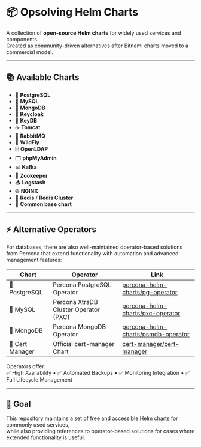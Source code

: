 # 📦 Opsolving Helm Charts

A collection of **open-source Helm charts** for widely used services and components.  
Created as community-driven alternatives after Bitnami charts moved to a commercial model.

---

## 📚 Available Charts

- 🐘 **PostgreSQL**
- 🐬 **MySQL**
- 🍃 **MongoDB**
- 🦄 **Keycloak**
- 🔑 **KeyDB**
- ☕ **Tomcat**
- 🐇 **RabbitMQ**
- 🧩 **WildFly**
- 🗄️ **OpenLDAP**
- 🗂️ **phpMyAdmin**
- 📊 **Kafka**
- 📡 **Zookeeper**
- 📥 **Logstash**
- 🌐 **NGINX**
- 🔴 **Redis** / **Redis Cluster**
- 🔧 **Common base chart**

---

## ⚡ Alternative Operators

For databases, there are also well-maintained operator-based solutions from Percona that extend functionality with automation and advanced management features:  

| Chart        | Operator                               | Link                                                                 |
|----------------|----------------------------------------|----------------------------------------------------------------------|
| 🐘 PostgreSQL  | Percona PostgreSQL Operator            | [percona-helm-charts/pg-operator](https://github.com/percona/percona-helm-charts/tree/main/charts/pg-operator) |
| 🐬 MySQL       | Percona XtraDB Cluster Operator (PXC)  | [percona-helm-charts/pxc-operator](https://github.com/percona/percona-helm-charts/tree/main/charts/pxc-operator) |
| 🍃 MongoDB     | Percona MongoDB Operator               | [percona-helm-charts/psmdb-operator](https://github.com/percona/percona-helm-charts/tree/main/charts/psmdb-operator) |
| 🔐 Cert Manager | Official cert-manager Chart          | [cert-manager/cert-manager](https://github.com/cert-manager/cert-manager/tree/master/deploy/charts/cert-manager) |

Operators offer:  
✅ High Availability • ✅ Automated Backups • ✅ Monitoring Integration • ✅ Full Lifecycle Management  

---

## 🎯 Goal

This repository maintains a set of free and accessible Helm charts for commonly used services,  
while also providing references to operator-based solutions for cases where extended functionality is useful.
